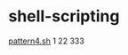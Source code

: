 # shell-scripting
[pattern4.sh](https://github.com/DebasreeNath48/shell-scripting/blob/main/pattern4.sh)
1
22
333
